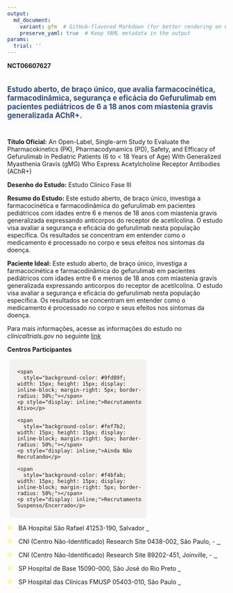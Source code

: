 ```yaml
---
output: 
  md_document:
    variant: gfm  # GitHub-flavored Markdown (for better rendering on GitHub)
    preserve_yaml: true  # Keep YAML metadata in the output
params:
  trial: ''
---
```


**NCT06607627**

<div style="padding: 5px 5px 5px 0px; font-size: 1.20em; font-weight: bold; color: #2E4A7F; text-align: left; margin-bottom: 20px">

Estudo aberto, de braço único, que avalia farmacocinética,
farmacodinâmica, segurança e eficácia do Gefurulimab em pacientes
pediátricos de 6 a 18 anos com miastenia gravis generalizada AChR+.

</div>

**Título Oficial:** An Open-Label, Single-arm Study to Evaluate the
Pharmacokinetics (PK), Pharmacodynamics (PD), Safety, and Efficacy of
Gefurulimab in Pediatric Patients (6 to \< 18 Years of Age) With
Generalized Myasthenia Gravis (gMG) Who Express Acetylcholine Receptor
Antibodies (AChR+)

**Desenho do Estudo:** Estudo Clinico Fase III

**Resumo do Estudo:** Este estudo aberto, de braço único, investiga a
farmacocinética e farmacodinâmica do gefurulimab em pacientes
pediátricos com idades entre 6 e menos de 18 anos com miastenia gravis
generalizada expressando anticorpos do receptor de acetilcolina. O
estudo visa avaliar a segurança e eficácia do gefurulimab nesta
população específica. Os resultados se concentram em entender como o
medicamento é processado no corpo e seus efeitos nos sintomas da doença.

**Paciente Ideal:** Este estudo aberto, de braço único, investiga a
farmacocinética e farmacodinâmica do gefurulimab em pacientes
pediátricos com idades entre 6 e menos de 18 anos com miastenia gravis
generalizada expressando anticorpos do receptor de acetilcolina. O
estudo visa avaliar a segurança e eficácia do gefurulimab nesta
população específica. Os resultados se concentram em entender como o
medicamento é processado no corpo e seus efeitos nos sintomas da doença.

Para mais informações, acesse as informações do estudo no
*clinicaltrials.gov* no seguinte
[link](https://clinicaltrials.gov/ct2/show/NCT06607627)

**Centros Participantes**

<div style="margin-bottom: 8px; margin-left: 5px; padding: 8px; max-width: 300px; background-color: #f3f2f1; border-radius: 8px;">

<div style="margin-left: 10px;">

    <span 
      style="background-color: #9fd89f; width: 15px; height: 15px; display: inline-block; margin-right: 5px; border-radius: 50%;"></span>
    <p style="display: inline;">Recrutamento Ativo</p>

</div>

<div style="margin-left: 10px;">

    <span 
      style="background-color: #fef7b2; width: 15px; height: 15px; display: inline-block; margin-right: 5px; border-radius: 50%;"></span>
    <p style="display: inline;">Ainda Não Recrutando</p>

</div>

<div style="margin-left: 10px;">

    <span 
      style="background-color: #f4bfab; width: 15px; height: 15px; display: inline-block; margin-right: 5px; border-radius: 50%;"></span>
    <p style="display: inline;">Recrutamento Suspenso/Encerrado</p>

</div>

</div>

<span style="display: inline-block; width: 12px; height: 12px; border-radius: 50%; margin-right: 10px; padding-bottom: 0px; background-color: #fef7b2;"></span>
BA Hospital São Rafael 41253-190, Salvador
<span style="color: #2E4A7F; text-decoration: none; font-weight: 500; font-size: 0.8">[REPORTAR
ERRO](https://flazar.shinyapps.io/formsapp?study_nct_id=NCT06607627&location_id=RESEARCHSITESALVADOR41253190BRAZIL&location_full_name=Hospital%20S%C3%A3o%20Rafael%2C%2041253-190%2C%20Salvador&form_type=Reportar%20Erro)</span>

<span style="display: inline-block; width: 12px; height: 12px; border-radius: 50%; margin-right: 10px; padding-bottom: 0px; background-color: #fef7b2;"></span>
CNI (Centro Não-Identificado) Research Site 0438-002, São Paulo, -
<span style="color: #2E4A7F; text-decoration: none; font-weight: 500; font-size: 0.8">[IDENTIFICAR
CENTRO](https://flazar.shinyapps.io/formsapp?study_nct_id=NCT06607627&location_id=RESEARCHSITESAOPAULO0438002BRAZIL&location_full_name=%28Centro%20N%C3%A3o-Identificado%29%2C%20Research%20Site%200438-002%2C%20S%C3%A3o%20Paulo%2C%20%20-%20&form_type=Identificar%20Centro)</span>

<span style="display: inline-block; width: 12px; height: 12px; border-radius: 50%; margin-right: 10px; padding-bottom: 0px; background-color: #fef7b2;"></span>
CNI (Centro Não-Identificado) Research Site 89202-451, Joinville, -
<span style="color: #2E4A7F; text-decoration: none; font-weight: 500; font-size: 0.8">[IDENTIFICAR
CENTRO](https://flazar.shinyapps.io/formsapp?study_nct_id=NCT06607627&location_id=RESEARCHSITEJOINVILLE89202451BRAZIL&location_full_name=%28Centro%20N%C3%A3o-Identificado%29%2C%20Research%20Site%2089202-451%2C%20Joinville%2C%20%20-%20&form_type=Identificar%20Centro)</span>

<span style="display: inline-block; width: 12px; height: 12px; border-radius: 50%; margin-right: 10px; padding-bottom: 0px; background-color: #fef7b2;"></span>
SP Hospital de Base 15090-000, São José do Rio Preto
<span style="color: #2E4A7F; text-decoration: none; font-weight: 500; font-size: 0.8">[REPORTAR
ERRO](https://flazar.shinyapps.io/formsapp?study_nct_id=NCT06607627&location_id=RESEARCHSITESAOJOSEDORIOPRETO15090000BRAZIL&location_full_name=Hospital%20de%20Base%2C%2015090-000%2C%20S%C3%A3o%20Jos%C3%A9%20do%20Rio%20Preto&form_type=Reportar%20Erro)</span>

<span style="display: inline-block; width: 12px; height: 12px; border-radius: 50%; margin-right: 10px; padding-bottom: 0px; background-color: #fef7b2;"></span>
SP Hospital das Clínicas FMUSP 05403-010, São Paulo
<span style="color: #2E4A7F; text-decoration: none; font-weight: 500; font-size: 0.8">[REPORTAR
ERRO](https://flazar.shinyapps.io/formsapp?study_nct_id=NCT06607627&location_id=RESEARCHSITESAOPAULO05403000BRAZIL&location_full_name=Hospital%20das%20Cl%C3%ADnicas%20FMUSP%2C%2005403-010%2C%20S%C3%A3o%20Paulo&form_type=Reportar%20Erro)</span>
